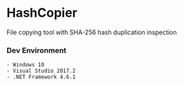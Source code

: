 # HashCopier

File copying tool with SHA-256 hash duplication inspection

### Dev Environment

	- Windows 10
	- Visual Studio 2017.2
	- .NET Framework 4.6.1 
